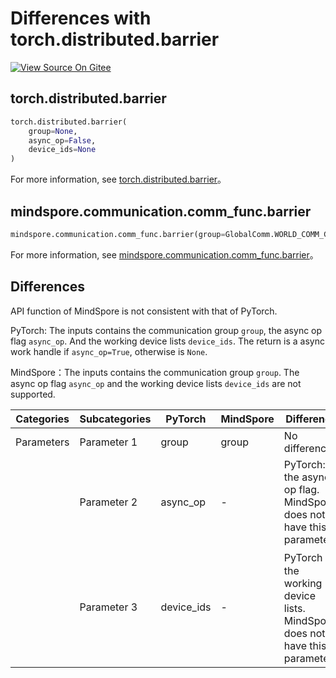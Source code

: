 # Differences with torch.distributed.barrier

[![View Source On Gitee](https://mindspore-website.obs.cn-north-4.myhuaweicloud.com/website-images/master/resource/_static/logo_source_en.svg)](https://gitee.com/mindspore/docs/blob/master/docs/mindspore/source_en/note/api_mapping/pytorch_diff/distributed.barrier.md)

## torch.distributed.barrier

```python
torch.distributed.barrier(
    group=None,
    async_op=False,
    device_ids=None
)
```

For more information, see [torch.distributed.barrier](https://pytorch.org/docs/1.8.1/distributed.html#torch.distributed.barrier)。

## mindspore.communication.comm_func.barrier

```python
mindspore.communication.comm_func.barrier(group=GlobalComm.WORLD_COMM_GROUP)
```

For more information, see [mindspore.communication.comm_func.barrier](https://www.mindspore.cn/docs/en/master/api_python/communication/mindspore.communication.comm_func.barrier.html#mindspore.communication.comm_func.barrier)。

## Differences

API function of MindSpore is not consistent with that of PyTorch.

PyTorch: The inputs contains the communication group `group`, the async op flag `async_op`. And the working device lists `device_ids`. The return is a async work handle if `async_op=True`, otherwise is `None`.

MindSpore：The inputs contains the communication group `group`. The async op flag `async_op` and the working device lists `device_ids` are not supported.

| Categories | Subcategories |PyTorch | MindSpore | Difference |
| --- | --- | --- | --- |---|
|Parameters | Parameter 1 | group | group | No difference |
| | Parameter 2 | async_op | - |PyTorch: the async op flag. MindSpore: does not have this parameter. |
| | Parameter 3 | device_ids | - |PyTorch： the working device lists. MindSpore: does not have this parameter. |
